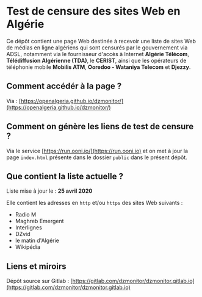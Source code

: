 # Test de censure des sites Web en Algérie

Ce dépôt contient une page Web destinée à recevoir une liste de sites Web de médias en ligne algériens qui sont censurés par le gouvernement via ADSL, notamment via le fournisseur d'accès à Internet **Algérie Télécom**, **Télédiffusion Algérienne (TDA)**, le **CERIST**, ainsi que les opérateurs de téléphonie mobile **Mobilis ATM**, **Ooredoo - Wataniya Telecom** et **Djezzy**.

## Comment accédér à la page ?

Via : [https://openalgeria.github.io/dzmonitor/](https://openalgeria.github.io/dzmonitor/)

## Comment on génère les liens de test de censure ?

Via le service [https://run.ooni.io/](https://run.ooni.io) et on met à jour la page `index.html` présente dans le dossier `public` dans le présent dépôt.

## Que contient la liste actuelle ?

Liste mise à jour le : **25 avril 2020**

Elle contient les adresses en `http` et/ou `https` des sites Web suivants :

* Radio M
* Maghreb Emergent
* Interlignes
* DZvid
* le matin d'Algérie
* Wikipédia

## Liens et miroirs

Dépôt source sur Gitlab : [https://gitlab.com/dzmonitor/dzmonitor.gitlab.io](https://gitlab.com/dzmonitor/dzmonitor.gitlab.io)
